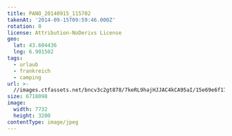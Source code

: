 ```yaml
---
title: PANO_20140915_115702
takenAt: '2014-09-15T09:59:46.000Z'
rotation: 0
license: Attribution-NoDerivs License
geo:
  lat: 43.604436
  lng: 6.901502
tags:
  - urlaub
  - frankreich
  - camping
url: >-
  //images.ctfassets.net/bncv3c2gt878/7keRL9hajHJJAC4kCA95aI/15e69e6f17a4c3200896af6c817c0746/pano_20140915_115702_28234148741_o
size: 6718098
image:
  width: 7732
  height: 3200
contentType: image/jpeg
---
```


